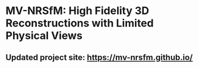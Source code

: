 # MV-NRSfM: High Fidelity 3D Reconstructions with Limited Physical Views


## Updated project site: https://mv-nrsfm.github.io/



